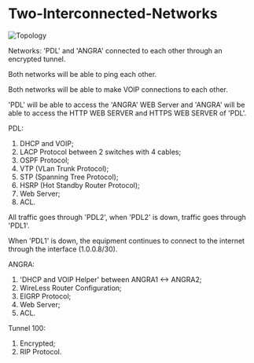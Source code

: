 # Two-Interconnected-Networks

![Topology](https://user-images.githubusercontent.com/98745874/162010865-34952f2e-ecd4-45aa-a5e0-9f3e6a62b972.PNG)

Networks: 'PDL' and 'ANGRA' connected to each other through an encrypted tunnel.

Both networks will be able to ping each other.

Both networks will be able to make VOIP connections to each other.

'PDL' will be able to access the 'ANGRA' WEB Server and 'ANGRA' will be able to access the HTTP WEB SERVER and HTTPS WEB SERVER of 'PDL'.

PDL:
1. DHCP and VOIP;
2. LACP Protocol between 2 switches with 4 cables;
3. OSPF Protocol;
4. VTP (VLan Trunk Protocol);
5. STP (Spanning Tree Protocol);
6. HSRP (Hot Standby Router Protocol);
7. Web Server;
8. ACL.

All traffic goes through 'PDL2', when 'PDL2' is down, traffic goes through 'PDL1'.

When 'PDL1' is down, the equipment continues to connect to the internet through the interface (1.0.0.8/30).

ANGRA:
1. 'DHCP and VOIP Helper' between ANGRA1 <-> ANGRA2;
2. WireLess Router Configuration;
3. EIGRP Protocol;
4. Web Server;
5. ACL.

Tunnel 100:
1. Encrypted;
2. RIP Protocol.
